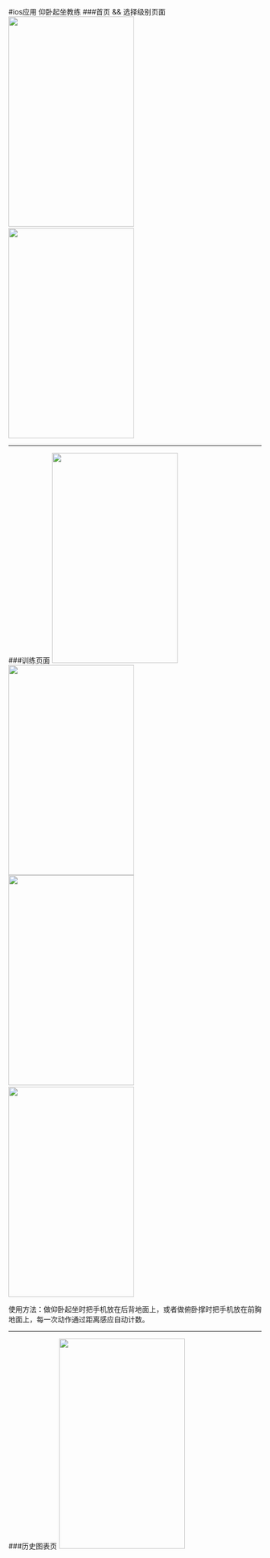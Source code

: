  
#ios应用 仰卧起坐教练
###首页 && 选择级别页面
<img src="http://a4.qpic.cn/psb?/d2b67e7c-e0eb-4b11-baf9-13669a32f53f/B*pk03vmnoWL968M5GAudaCESAAIRl1LUwwNR*6b6ec!/b/dG8AAAAAAAAA&ek=1&kp=1&pt=0&bo=gAJyBO4CNgUDCAY!&sce=0-12-12&rf=viewer_311" width="250px" height="418px"/>&nbsp;&nbsp;&nbsp;&nbsp;
<img src="http://a4.qpic.cn/psb?/d2b67e7c-e0eb-4b11-baf9-13669a32f53f/z5RuN8StsKK8Zoq10PryF*eG6p6XDE8lcB8uZM4AD9A!/b/dGsAAAAAAAAA&ek=1&kp=1&pt=0&bo=gAJyBO4CNgUDCAY!&sce=50-1-1&rf=viewer_311" width="250px" height="418px"/>

<hr>

###训练页面
<img src="http://a2.qpic.cn/psb?/d2b67e7c-e0eb-4b11-baf9-13669a32f53f/7v50z0fv5LY9ayuM4Pdl3eN1j8OfBMgp2NWB2PV2edk!/b/dHUBAAAAAAAA&ek=1&kp=1&pt=0&bo=gAJyBO4CNgUDCAY!&sce=50-1-1&rf=viewer_311" width="250px" height="418px"/>&nbsp;&nbsp;&nbsp;&nbsp;
<img src="http://a3.qpic.cn/psb?/d2b67e7c-e0eb-4b11-baf9-13669a32f53f/BNKjRWrEU2LrSla9nbM0mJqOFLf3epSixXUIpPBaQ7I!/b/dHYBAAAAAAAA&ek=1&kp=1&pt=0&bo=gAJyBO4CNgUDCAY!&sce=50-1-1&rf=viewer_311" width="250px" height="418px"/><br>
<img src="http://a3.qpic.cn/psb?/d2b67e7c-e0eb-4b11-baf9-13669a32f53f/liS1ng0BBxjaIdA2k6x4TgT*Lha1gYPqP2AzZYXhbUE!/b/dHYBAAAAAAAA&ek=1&kp=1&pt=0&bo=gAJyBO4CNgUDCAY!&sce=0-12-12&rf=viewer_311" width="250px" height="418px"/>&nbsp;&nbsp;&nbsp;&nbsp;
<img src="http://a1.qpic.cn/psb?/d2b67e7c-e0eb-4b11-baf9-13669a32f53f/6K96nl7T77yIubBha4WvWDDITC8xDeKeIxCYW1YviEA!/b/dIgBAAAAAAAA&ek=1&kp=1&pt=0&bo=gAJyBO4CNgUDCAY!&sce=0-12-12&rf=viewer_311" width="250px" height="418px"/>
<p>
 使用方法：做仰卧起坐时把手机放在后背地面上，或者做俯卧撑时把手机放在前胸地面上，每一次动作通过距离感应自动计数。
</p>
<hr>

###历史图表页
<img src="http://a3.qpic.cn/psb?/d2b67e7c-e0eb-4b11-baf9-13669a32f53f/KgKDpyqYiSr7DnsLKckeCQCb*nYwUg.nfV8oKmO7Yog!/b/dHYBAAAAAAAA&ek=1&kp=1&pt=0&bo=gAJyBO4CNgUDCAY!&sce=50-1-1&rf=viewer_311" width="250px" height="418px"/>

